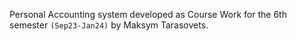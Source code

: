 Personal Accounting system developed as Course Work for the 6th semester `(Sep23-Jan24)` by Maksym Tarasovets.
